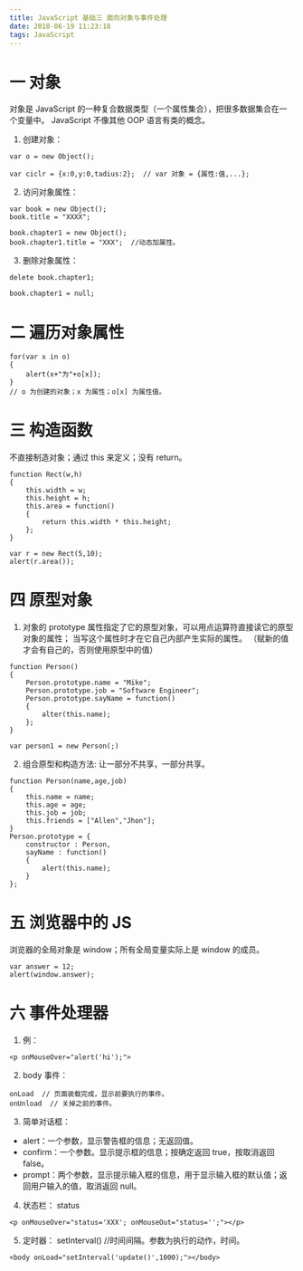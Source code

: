 ```yaml
---
title: JavaScript 基础三 面向对象与事件处理
date: 2018-06-19 11:23:18
tags: JavaScript
---
```

# 一 对象
对象是 JavaScript 的一种复合数据类型（一个属性集合），把很多数据集合在一个变量中。
JavaScript 不像其他 OOP 语言有类的概念。

1. 创建对象：
```
var o = new Object();

var ciclr = {x:0,y:0,tadius:2};  // var 对象 = {属性:值,...};
```

2. 访问对象属性：
```
var book = new Object();
book.title = "XXXX";

book.chapter1 = new Object();
book.chapter1.title = "XXX";  //动态加属性。
```

3. 删除对象属性：
```
delete book.chapter1;

book.chapter1 = null;
```

# 二 遍历对象属性
```
for(var x in o)
{
	alert(x+"为"+o[x]);
}  
// o 为创建的对象；x 为属性；o[x] 为属性值。
```

# 三 构造函数
不直接制造对象；通过 this 来定义；没有 return。
```
function Rect(w,h)
{
	this.width = w;
	this.height = h;
	this.area = function()
	{
		return this.width * this.height;
	};
}

var r = new Rect(5,10);
alert(r.area());
```

# 四 原型对象
1. 对象的 prototype 属性指定了它的原型对象，可以用点运算符直接读它的原型对象的属性；
当写这个属性时才在它自己内部产生实际的属性。
（赋新的值才会有自己的，否则使用原型中的值）
```
function Person()
{
	Person.prototype.name = "Mike";
	Person.prototype.job = "Software Engineer";
	Person.prototype.sayName = function()
	{
		alter(this.name);
	};
}

var person1 = new Person(;)
```

2. 组合原型和构造方法:
让一部分不共享，一部分共享。
```
function Person(name,age,job)
{
	this.name = name;
	this.age = age;
	this.job = job;
	this.friends = ["Allen","Jhon"];
}
Person.prototype = {
	constructor : Person,
	sayName : function()
	{
		alert(this.name);
	}
};
```

# 五 浏览器中的 JS
浏览器的全局对象是 window；所有全局变量实际上是 window 的成员。
```
var answer = 12;
alert(window.answer);
```

# 六 事件处理器
1. 例：
```
<p onMouseOver="alert('hi');">
```

2. body 事件：
```
onLoad  // 页面装载完成，显示前要执行的事件。
onUnload  // 关掉之前的事件。
```

3. 简单对话框：
- alert：一个参数，显示警告框的信息；无返回值。
- confirm：一个参数。显示提示框的信息；按确定返回 true，按取消返回 false。
- prompt：两个参数，显示提示输入框的信息，用于显示输入框的默认值；返回用户输入的值，取消返回 null。   

4. 状态栏：
status
```
<p onMouseOver="status='XXX'; onMouseOut="status='';"></p>
```

5. 定时器：
setInterval() //时间间隔。参数为执行的动作，时间。
```
<body onLoad="setInterval('update()',1000);"></body>
```
